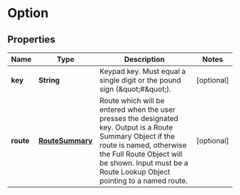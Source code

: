 
# Option

## Properties
Name | Type | Description | Notes
------------ | ------------- | ------------- | -------------
**key** | **String** | Keypad key. Must equal a single digit or the pound sign (\&quot;#\&quot;). |  [optional]
**route** | [**RouteSummary**](RouteSummary.md) | Route which will be entered when the user presses the designated key. Output is a Route Summary Object if the route is named, otherwise the Full Route Object will be shown. Input must be a Route Lookup Object pointing to a named route. |  [optional]




